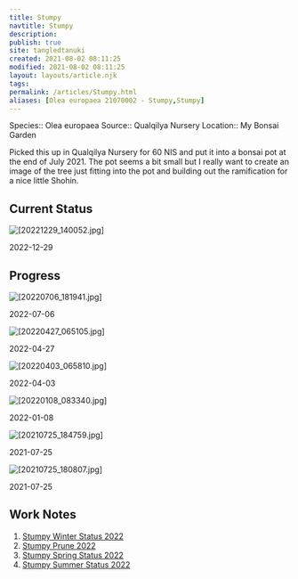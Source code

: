 ```yaml
---
title: Stumpy
navtitle: Stumpy
description: 
publish: true
site: tangledtanuki
created: 2021-08-02 08:11:25
modified: 2021-08-02 08:11:25
layout: layouts/article.njk
tags:
permalink: /articles/Stumpy.html
aliases: [Olea europaea 21070002 - Stumpy,Stumpy]
---
```


Species:: Olea europaea
Source:: Qualqilya Nursery
Location:: My Bonsai Garden

Picked this up in Qualqilya Nursery for 60 NIS and put it into a bonsai pot at the end of July 2021. The pot seems a bit small but I really want to create an image of the tree just fitting into the pot and building out the ramification for a nice little Shohin.

## Current Status

![[20221229_140052.jpg]](/img/20221229_140052.jpg "[[20221229_140052.jpg]]")

2022-12-29

## Progress

![[20220706_181941.jpg]](/img/20220706_181941.jpg "[[20220706_181941.jpg]]")

2022-07-06

![[20220427_065105.jpg]](/img/20220427_065105.jpg "[[20220427_065105.jpg]]")

2022-04-27

![[20220403_065810.jpg]](/img/20220403_065810.jpg "[[20220403_065810.jpg]]")

2022-04-03

![[20220108_083340.jpg]](/img/20220108_083340.jpg "[[20220108_083340.jpg]]")

2022-01-08

![[20210725_184759.jpg]](/img/20210725_184759.jpg "[[20210725_184759.jpg]]")

2021-07-25

![[20210725_180807.jpg]](/img/20210725_180807.jpg "[[20210725_180807.jpg]]")

2021-07-25

## Work Notes

1. [Stumpy Winter Status 2022](/articles/stumpy_winter_status_2022-01-08.html)
2. [Stumpy Prune 2022](/articles/stumpy_prune_2022-03-03.html)
3. [Stumpy Spring Status 2022](/articles/stumpy_spring_status_2022-04-15.html)
4. [Stumpy Summer Status 2022](/articles/stumpy_summer_status_2022-07-06.html)

